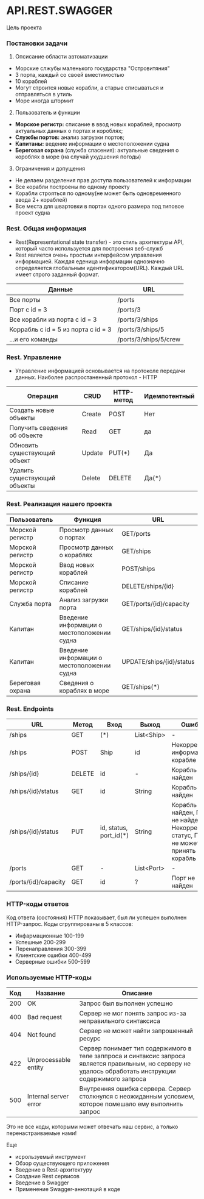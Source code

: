 # API.REST.SWAGGER

Цель проекта
###  Постановки задачи
1. Опсисание области автоматизации
 - Морские слжубы маленького государства "Островитяния"
 - 3 порта, каждый со своей вместимостью
 - 10 кораблей
 - Могут строится новые корабли, а старые списываться и отправляться в утиль
 - Море иногда штормит
2. Пользователь и функции
 - **Морское регистр:** списание в ввод новых кораблей, просмотр актуальных данных о портах и короблях;
 - **Службы портов:** анализ загрузки портов;
 - **Капитаны:** ведение информации о местоположении судна
 - **Береговая охрана** (служба спасения): актуальные сведения о короблях в море (на случай ухудшения погоды)
3. Ограничения и допущения
 - Не делаем разделения прав доступа пользователей к информации
 - Все корабли построены по одному проекту
 - Корабли строяться по одному(не может быть одновременного ввода 2+ кораблей)
 - Все места для швартовки в портах одного размера под типовое проект судна



### Rest. Общая информация
- Rest(Representational state transfer) - это стиль архитектуры API, который часто используется для построения веб-служб
- Rest является очень простым интерфейсом управления информацией. Каждая еденица информации однозначно определяется глобальным идентификатором(URL). Каждый URL имеет строго заданный формат.

| Данные | URL |
|----------------|---------|
| Все порты | /ports |
| Порт с id = 3 | /ports/3 |
| Все корабли из порта с id = 3 | /ports/3/ships |
| Коррабль с id = 5 из порта с id = 3 | /ports/3/ships/5 |
| ...и его команды | /ports/3/ships/5/crew |


### Rest. Управление
- Управление информацией основывается на протоколе передачи данных. Наиболее распростаненный протокол - HTTP

| Операция | CRUD | HTTP-метод | Идемпотентный |
|----------------|---------|---------|---------|
| Создать новые объекты | Create | POST | Нет |
| Получить сведения об объекте | Read | GET | да |
| Обновить существующий объект | Update | PUT(\*) | Да |
| Удалить существующий объекты | Delete | DELETE | Да(\*) |


### Rest. Реализация нашего проекта
| Пользователь | Функция | URL |
|----------------|---------|---------|
| Морской регистр | Просмотр данных о портах | GET/ports |
| Морской регистр | Просмотр данных о кораблях | GET/ships |
| Морской регистр | Ввод новых кораблей | POST/ships |
| Морской регистр | Списание кораблей | DELETE/ships/{id} |
| Служба порта | Анализ загрузки порта | GET/ports/{id}/capacity |
| Капитан | Введение информации о местоположении судна | GET/ships/{id}/status |
| Капитан | Введение информации о местоположении судна | UPDATE/ships/{id}/status |
| Береговая охрана | Сведения о кораблях в море | GET/ships(\*) |




### Rest. Endpoints
| URL | Метод | Вход | Выход |Ошибки |
|----------------|---------|---------|---------|---------|
| /ships | GET | (\*) | List\<Ship> |  - |
| /ships  | POST | Ship | id | Некорректная информация о корабле |
| /ships/{id} | DELETE | id | - | Корабль не найден |
| /ships/{id}/status  | GET | id | String | Корабль не найден |
| /ships/{id}/status  | PUT | id, status, port_id(\*) | String |Корабль не найден, Порт не найден, Некорректный статус, Порт не может принять корабль |
| /ports | GET | - | List\<Port> | - |
| /ports/{id}/capacity | GET | id | ? |  Порт не найден |





### HTTP-коды ответов
Код ответа (состояния) HTTP показывает, был ли успешен выполнен HTTP-запрос. Коды сгруппированы в 5 классов:
- Инфармационные 100-199
- Успешные 200-299
- Перенаправления 300-399
- Клиентские ошибки 400-499
- Серверные ошибки 500-599

### Используемые HTTP-коды
| Код | Название | Описание |
|----------------|---------|---------|
| 200 | OK | Запрос был выполнен успешно |
| 400 | Bad request | Сервер не мог понять запрос из-за неправильного синтаксиса |
| 404 | Not found | Сервер не может найти запрошенный ресурс |
| 422 | Unprocessable entity | Сервер понимает тип содержимого в теле заппроса и синтаксис запроса является правильным, но серверу не удалось обработать инструкции содержимого запроса |
| 500 | Internal server error | Внутренняя ошибка сервера. Сервер столкнулся с неожиданным условием, которое помешало ему выполнить запрос |

Это не все коды, которыми может отвечать наш сервис, а только перенастраиваемые нами!









 Еще
- исрользуемый инструмент
- Обзор существующего приложения
- Введение в Rest-архитектуру
- Создание Rest сервисов
- Введение в Swagger
- Применение Swagger-аннотаций в коде
